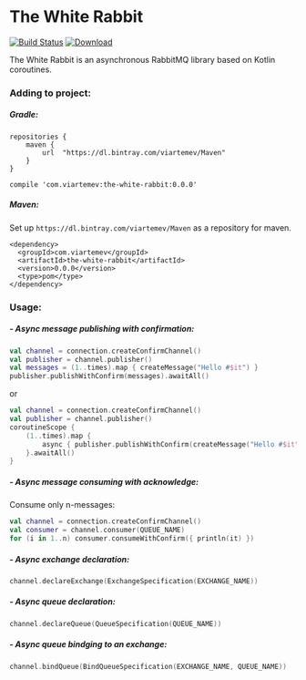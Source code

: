 # The White Rabbit 
[![Build Status](https://travis-ci.org/viartemev/the-white-rabbit.svg?branch=master)](https://travis-ci.org/viartemev/the-white-rabbit)
[ ![Download](https://api.bintray.com/packages/viartemev/Maven/the-white-rabbit/images/download.svg) ](https://bintray.com/viartemev/Maven/the-white-rabbit/_latestVersion)

The White Rabbit is an asynchronous RabbitMQ library based on Kotlin coroutines.

### Adding to project:
##### Gradle:
```
repositories {
    maven {
        url  "https://dl.bintray.com/viartemev/Maven" 
    }
}

compile 'com.viartemev:the-white-rabbit:0.0.0'
```
##### Maven:
Set up `https://dl.bintray.com/viartemev/Maven` as a repository for maven.
```
<dependency>
  <groupId>com.viartemev</groupId>
  <artifactId>the-white-rabbit</artifactId>
  <version>0.0.0</version>
  <type>pom</type>
</dependency>
```

### Usage:
##### - Async message publishing with confirmation: 
```kotlin
val channel = connection.createConfirmChannel()
val publisher = channel.publisher()
val messages = (1..times).map { createMessage("Hello #$it") }
publisher.publishWithConfirm(messages).awaitAll()
```
or
```kotlin
val channel = connection.createConfirmChannel()
val publisher = channel.publisher()
coroutineScope {
    (1..times).map {
        async { publisher.publishWithConfirm(createMessage("Hello #$it")) }
    }.awaitAll()
}
```

##### - Async message consuming with acknowledge: 
Consume only n-messages:
```kotlin
val channel = connection.createConfirmChannel()
val consumer = channel.consumer(QUEUE_NAME)
for (i in 1..n) consumer.consumeWithConfirm({ println(it) })
```

##### - Async exchange declaration:
```kotlin
channel.declareExchange(ExchangeSpecification(EXCHANGE_NAME))
```
##### - Async queue declaration:
```kotlin
channel.declareQueue(QueueSpecification(QUEUE_NAME))
```
##### - Async queue bindging to an exchange:
```kotlin
channel.bindQueue(BindQueueSpecification(EXCHANGE_NAME, QUEUE_NAME))
```
